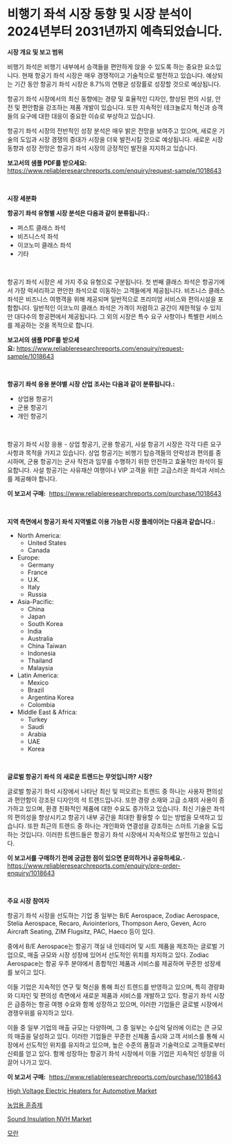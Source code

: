 <p><h1>비행기 좌석 시장 동향 및 시장 분석이 2024년부터 2031년까지 예측되었습니다.</h1></p><p><strong>시장 개요 및 보고 범위</strong></p>
<p><p>비행기 좌석은 비행기 내부에서 승객들을 편안하게 앉을 수 있도록 하는 중요한 요소입니다. 현재 항공기 좌석 시장은 매우 경쟁적이고 기술적으로 발전하고 있습니다. 예상되는 기간 동안 항공기 좌석 시장은 8.7%의 연평균 성장률로 성장할 것으로 예상됩니다.</p><p>항공기 좌석 시장에서의 최신 동향에는 경량 및 효율적인 디자인, 향상된 편의 시설, 안전 및 편안함을 강조하는 제품 개발이 있습니다. 또한 지속적인 테크놀로지 혁신과 승객들의 요구에 대한 대응이 중요한 이슈로 부상하고 있습니다.</p><p>항공기 좌석 시장의 전반적인 성장 분석은 매우 밝은 전망을 보여주고 있으며, 새로운 기술의 도입과 시장 경쟁의 증대가 시장을 더욱 발전시킬 것으로 예상됩니다. 새로운 시장 동향과 성장 전망은 항공기 좌석 시장의 긍정적인 발전을 지지하고 있습니다.</p></p>
<p><strong>보고서의 샘플 PDF를 받으세요:</strong> <a href="https://www.reliableresearchreports.com/enquiry/request-sample/1018643">https://www.reliableresearchreports.com/enquiry/request-sample/1018643</a></p>
<p>&nbsp;</p>
<p><strong>시장 세분화</strong></p>
<p><strong>항공기 좌석 유형별 시장 분석은 다음과 같이 분류됩니다.:</strong></p>
<p><ul><li>퍼스트 클래스 좌석</li><li>비즈니스석 좌석</li><li>이코노미 클래스 좌석</li><li>기타</li></ul></p>
<p>&nbsp;</p>
<p><p>항공기 좌석 시장은 세 가지 주요 유형으로 구분됩니다. 첫 번째 클래스 좌석은 항공기에서 가장 럭셔리하고 편안한 좌석으로 이동하는 고객들에게 제공됩니다. 비즈니스 클래스 좌석은 비즈니스 여행객을 위해 제공되며 일반적으로 프리미엄 서비스와 편의시설을 포함합니다. 일반적인 이코노미 클래스 좌석은 가격이 저렴하고 공간이 제한적일 수 있지만 대다수의 항공편에서 제공됩니다. 그 외의 시장은 특수 요구 사항이나 특별한 서비스를 제공하는 것을 목적으로 합니다.</p></p>
<p><strong>보고서의 샘플 PDF를 받으세요:</strong>&nbsp;<a href="https://www.reliableresearchreports.com/enquiry/request-sample/1018643">https://www.reliableresearchreports.com/enquiry/request-sample/1018643</a></p>
<p>&nbsp;</p>
<p><strong> 항공기 좌석 응용 분야별 시장 산업 조사는 다음과 같이 분류됩니다.:</strong></p>
<p><ul><li>상업용 항공기</li><li>군용 항공기</li><li>개인 항공기</li></ul></p>
<p>&nbsp;</p>
<p><p>항공기 좌석 시장 응용 - 상업 항공기, 군용 항공기, 사설 항공기 시장은 각각 다른 요구 사항과 목적을 가지고 있습니다. 상업 항공기는 비행기 탑승객들의 안락성과 편의를 중시하며, 군용 항공기는 군사 작전과 임무를 수행하기 위한 안전하고 효율적인 좌석이 필요합니다. 사설 항공기는 사유재산 여행이나 VIP 고객을 위한 고급스러운 좌석과 서비스를 제공해야 합니다.</p></p>
<p><strong>이 보고서 구매:</strong>&nbsp; <a href="https://www.reliableresearchreports.com/purchase/1018643">https://www.reliableresearchreports.com/purchase/1018643</a></p>
<p>&nbsp;</p>
<p><strong>지역 측면에서 항공기 좌석 지역별로 이용 가능한 시장 플레이어는 다음과 같습니다.:</strong></p>
<p><ul>
    <li>
        North America:
        <ul>
            <li>United States</li>
            <li>Canada</li>
        </ul>
    </li>
    <li>
        Europe:
        <ul>
            <li>Germany</li>
            <li>France</li>
            <li>U.K.</li>
            <li>Italy</li>
            <li>Russia</li>
        </ul>
    </li>
    <li>
        Asia-Pacific:
        <ul>
            <li>China</li>
            <li>Japan</li>
            <li>South Korea</li>
            <li>India</li>
            <li>Australia</li>
            <li>China Taiwan</li>
            <li>Indonesia</li>
            <li>Thailand</li>
            <li>Malaysia</li>
        </ul>
    </li>
    <li>
        Latin America:
        <ul>
            <li>Mexico</li>
            <li>Brazil</li>
            <li>Argentina Korea</li>
            <li>Colombia</li>
        </ul>
    </li>
    <li>
        Middle East & Africa:
        <ul>
            <li>Turkey</li>
            <li>Saudi</li>
            <li>Arabia</li>
            <li>UAE</li>
            <li>Korea</li>
        </ul>
    </li>
    </ul></p>
<p>&nbsp;</p>
<p><strong>글로벌 항공기 좌석 의 새로운 트렌드는 무엇입니까? 시장?</strong></p>
<p><p>글로벌 항공기 좌석 시장에서 나타난 최신 및 떠오르는 트렌드 중 하나는 사용자 편의성과 편안함이 강조된 디자인의 석 트렌드입니다. 또한 경량 소재와 고급 소재의 사용이 증가하고 있으며, 환경 친화적인 제품에 대한 수요도 증가하고 있습니다. 최신 기술은 좌석의 편의성을 향상시키고 항공기 내부 공간을 최대한 활용할 수 있는 방법을 모색하고 있습니다. 또한 최근의 트렌드 중 하나는 개인화와 연결성을 강조하는 스마트 기술을 도입하는 것입니다. 이러한 트렌드들은 항공기 좌석 시장에서 지속적으로 발전하고 있습니다.</p></p>
<p><strong>이 보고서를 구매하기 전에 궁금한 점이 있으면 문의하거나 공유하세요.</strong>- <a href="https://www.reliableresearchreports.com/enquiry/pre-order-enquiry/1018643">https://www.reliableresearchreports.com/enquiry/pre-order-enquiry/1018643</a></p>
<p>&nbsp;</p>
<p><strong>주요 시장 참여자</strong></p>
<p><p>항공기 좌석 시장을 선도하는 기업 중 일부는 B/E Aerospace, Zodiac Aerospace, Stelia Aerospace, Recaro, Aviointeriors, Thompson Aero, Geven, Acro Aircraft Seating, ZIM Flugsitz, PAC, Haeco 등이 있다. </p><p>중에서 B/E Aerospace는 항공기 객실 내 인테리어 및 시트 제품을 제조하는 글로벌 기업으로, 매출 규모와 시장 성장에 있어서 선도적인 위치를 차지하고 있다. Zodiac Aerospace는 항공 우주 분야에서 종합적인 제품과 서비스를 제공하며 꾸준한 성장세를 보이고 있다. </p><p>이들 기업은 지속적인 연구 및 혁신을 통해 최신 트렌드를 반영하고 있으며, 특히 경량화와 디자인 및 편의성 측면에서 새로운 제품과 서비스를 개발하고 있다. 항공기 좌석 시장은 급증하는 항공 여행 수요와 함께 성장하고 있으며, 이러한 기업들은 글로벌 시장에서 경쟁우위를 유지하고 있다.</p><p>이들 중 일부 기업의 매출 규모는 다양하며, 그 중 일부는 수십억 달러에 이르는 큰 규모의 매출을 달성하고 있다. 이러한 기업들은 꾸준한 신제품 출시와 고객 서비스를 통해 시장에서 선도적인 위치를 유지하고 있으며, 높은 수준의 품질과 기술력으로 고객들로부터 신뢰를 얻고 있다. 함께 성장하는 항공기 좌석 시장에서 이들 기업은 지속적인 성장을 이끌어 나가고 있다.</p></p>
<p><strong>이 보고서 구매:</strong>&nbsp;&nbsp;<a href="https://www.reliableresearchreports.com/purchase/1018643">https://www.reliableresearchreports.com/purchase/1018643</a></p>
<p><p><a href="https://github.com/nicoletavirag/Market-Research-Report-List-2/blob/main/high-voltage-electric-heaters-for-automotive-market.md">High Voltage Electric Heaters for Automotive Market</a></p><p><a href="https://medium.com/@xvz497517413/%EB%86%8D%EC%97%85-%EB%B0%A9%EC%97%AD%EC%A0%9C-%EC%8B%9C%EC%9E%A5-%EB%B3%B4%EA%B3%A0%EC%84%9C%EB%8A%94-%EC%9D%B4-%EC%8B%9C%EC%9E%A5%EC%9D%98-%EC%B5%9C%EC%8B%A0-%ED%8A%B8%EB%A0%8C%EB%93%9C%EC%99%80-%EC%84%B1%EC%9E%A5-%EA%B8%B0%ED%9A%8C%EB%A5%BC-%EB%B3%B4%EC%97%AC%EC%A4%8D%EB%8B%88%EB%8B%A4-d12d10f3aced">농업용 훈증제</a></p><p><a href="https://github.com/mauripalmi/Market-Research-Report-List-2/blob/main/sound-insulation-nvh-market.md">Sound Insulation NVH Market</a></p><p><a href="https://medium.com/@xvz497517413/%EB%AA%A8%EC%9C%A0-%EC%8B%9C%EC%9E%A5%EC%9D%80-%EC%8B%9C%EC%9E%A5-%EC%A0%90%EC%9C%A0%EC%9C%A8-%ED%81%AC%EA%B8%B0-%EB%B0%8F-2031%EB%85%84%EA%B9%8C%EC%A7%80-%EC%98%88%EC%83%81%EB%90%9C-%EC%98%88%EC%B8%A1%EC%97%90-%EC%B4%88%EC%A0%90%EC%9D%84-%EB%A7%9E%EC%B6%A5%EB%8B%88%EB%8B%A4-84eb7dad43ad">모란</a></p></p>
